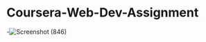 # Coursera-Web-Dev-Assignment
-![Screenshot (846)](https://user-images.githubusercontent.com/59886087/120694177-8727ca80-c4c7-11eb-8355-9d3eb1c7e438.png)
